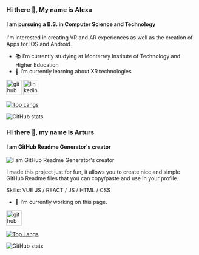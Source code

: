 <!--
**AlexaBF/AlexaBF** is a ✨ _special_ ✨ repository because its `README.md` (this file) appears on your GitHub profile.

Here are some ideas to get you started:

- 🔭 I’m currently working on ...
- 🌱 I’m currently learning about XR technologies
- 👯 I’m looking to collaborate on ...
- 🤔 I’m looking for help with ...
- 💬 Ask me about ...
- 📫 How to reach me: ...
- 😄 Pronouns: ...
- ⚡ Fun fact: ...
-->
### Hi there 👋, My name is Alexa
#### I am pursuing a B.S. in Computer Science and Technology

I'm interested in creating VR and AR experiences as well as the creation of Apps for IOS and Android.

- 📚 I’m currently studying at Monterrey Institute of Technology and Higher Education
- 🌱 I’m currently learning about XR technologies


[<img src='https://cdn.jsdelivr.net/npm/simple-icons@3.0.1/icons/github.svg' alt='github' height='40'>](https://github.com/AlexaBF)  [<img src='https://cdn.jsdelivr.net/npm/simple-icons@3.0.1/icons/linkedin.svg' alt='linkedin' height='40'>](https://www.linkedin.com/in/Alexa-BF)  


[![Top Langs](https://github-readme-stats.vercel.app/api/top-langs/?username=AlexaBF)](https://github.com/anuraghazra/github-readme-stats)

![GitHub stats](https://github-readme-stats.vercel.app/api?username=AlexaBF&show_icons=true)  

### Hi there 👋, my name is Arturs
#### I am GitHub Readme Generator's creator
![I am GitHub Readme Generator's creator](https://arturssmirnovs.github.io/github-profile-readme-generator/images/banner.png)

I made this project just for fun, it allows you to create nice and simple GitHub Readme files that you can copy/paste and use in your profile.

Skills: VUE JS / REACT / JS / HTML / CSS

- 🔭 I’m currently working on this page. 


[<img src='https://cdn.jsdelivr.net/npm/simple-icons@3.0.1/icons/github.svg' alt='github' height='40'>](https://github.com/AlexaBF)  

[![Top Langs](https://github-readme-stats.vercel.app/api/top-langs/?username=AlexaBF)](https://github.com/anuraghazra/github-readme-stats)

![GitHub stats](https://github-readme-stats.vercel.app/api?username=AlexaBF&show_icons=true)  


